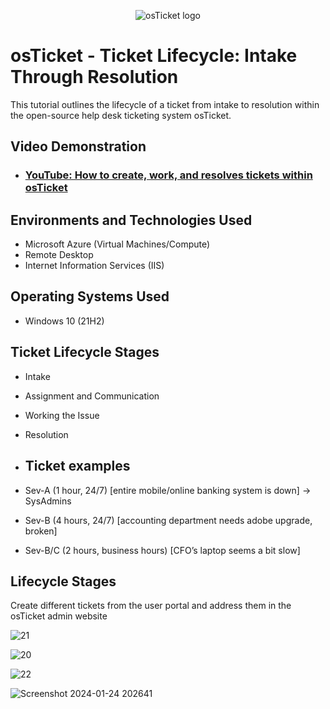 <p align="center">
<img src="https://i.imgur.com/Clzj7Xs.png" alt="osTicket logo"/>
</p>

<h1>osTicket - Ticket Lifecycle: Intake Through Resolution</h1>
This tutorial outlines the lifecycle of a ticket from intake to resolution within the open-source help desk ticketing system osTicket.<br />


<h2>Video Demonstration</h2>

- ### [YouTube: How to create, work, and resolves tickets within osTicket](https://www.youtube.com)

<h2>Environments and Technologies Used</h2>

- Microsoft Azure (Virtual Machines/Compute)
- Remote Desktop
- Internet Information Services (IIS)

<h2>Operating Systems Used </h2>

- Windows 10</b> (21H2)

<h2>Ticket Lifecycle Stages</h2>

- Intake
- Assignment and Communication
- Working the Issue
- Resolution

- <h2>Ticket examples</h2>
- Sev-A (1 hour, 24/7) [entire mobile/online banking system is down] -> SysAdmins
- Sev-B (4 hours, 24/7) [accounting department needs adobe upgrade, broken]
- Sev-B/C (2 hours, business hours) [CFO’s laptop seems a bit slow]

<h2>Lifecycle Stages</h2>
Create different tickets from the user portal and address them in the osTicket admin website

![21](https://github.com/boluadunbarin/ticket-lifecycle/assets/157642328/ce5ce384-195a-4e73-965f-c85d45d13824)

![20](https://github.com/boluadunbarin/ticket-lifecycle/assets/157642328/4dba2377-26e5-4910-9de2-d49e997cd990)

![22](https://github.com/boluadunbarin/ticket-lifecycle/assets/157642328/5cb5fff2-7072-4a26-9fba-2cd4d971d1aa)


![Screenshot 2024-01-24 202641](https://github.com/boluadunbarin/ticket-lifecycle/assets/157642328/9dac6869-9221-4366-b17a-2239815255c6)

